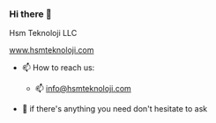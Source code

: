 ### Hi there 👋

Hsm Teknoloji LLC

www.hsmteknoloji.com

- 📫 How to reach us: 
  - 📫 info@hsmteknoloji.com
  
- 💬 if there's anything you need don't hesitate to ask
